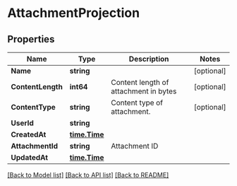# AttachmentProjection

## Properties

Name | Type | Description | Notes
------------ | ------------- | ------------- | -------------
**Name** | **string** |  | [optional] 
**ContentLength** | **int64** | Content length of attachment in bytes | [optional] 
**ContentType** | **string** | Content type of attachment. | [optional] 
**UserId** | **string** |  | 
**CreatedAt** | [**time.Time**](time.Time) |  | 
**AttachmentId** | **string** | Attachment ID | 
**UpdatedAt** | [**time.Time**](time.Time) |  | 

[[Back to Model list]](../README#documentation-for-models) [[Back to API list]](../README#documentation-for-api-endpoints) [[Back to README]](../README)


